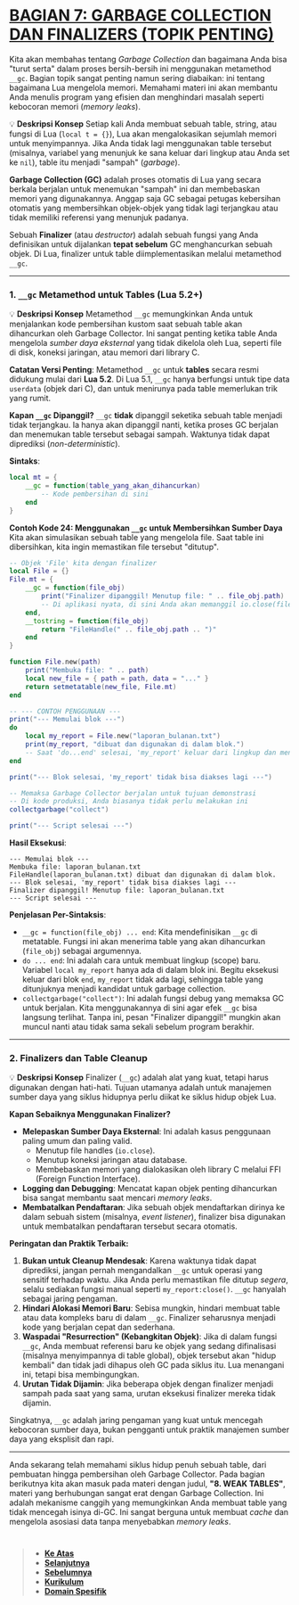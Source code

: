 # **[BAGIAN 7: GARBAGE COLLECTION DAN FINALIZERS (TOPIK PENTING)][0]**

Kita akan membahas tentang *Garbage Collection* dan bagaimana Anda bisa "turut serta" dalam proses bersih-bersih ini menggunakan metamethod `__gc`. Bagian topik sangat penting namun sering diabaikan: ini tentang bagaimana Lua mengelola memori. Memahami materi ini akan membantu Anda menulis program yang efisien dan menghindari masalah seperti kebocoran memori (*memory leaks*).

💡 **Deskripsi Konsep**
Setiap kali Anda membuat sebuah table, string, atau fungsi di Lua (`local t = {}`), Lua akan mengalokasikan sejumlah memori untuk menyimpannya. Jika Anda tidak lagi menggunakan table tersebut (misalnya, variabel yang menunjuk ke sana keluar dari lingkup atau Anda set ke `nil`), table itu menjadi "sampah" (*garbage*).

**Garbage Collection (GC)** adalah proses otomatis di Lua yang secara berkala berjalan untuk menemukan "sampah" ini dan membebaskan memori yang digunakannya. Anggap saja GC sebagai petugas kebersihan otomatis yang membersihkan objek-objek yang tidak lagi terjangkau atau tidak memiliki referensi yang menunjuk padanya.

Sebuah **Finalizer** (atau *destructor*) adalah sebuah fungsi yang Anda definisikan untuk dijalankan **tepat sebelum** GC menghancurkan sebuah objek. Di Lua, finalizer untuk table diimplementasikan melalui metamethod `__gc`.

---

### **1. `__gc` Metamethod untuk Tables (Lua 5.2+)**

💡 **Deskripsi Konsep**
Metamethod `__gc` memungkinkan Anda untuk menjalankan kode pembersihan kustom saat sebuah table akan dihancurkan oleh Garbage Collector. Ini sangat penting ketika table Anda mengelola *sumber daya eksternal* yang tidak dikelola oleh Lua, seperti file di disk, koneksi jaringan, atau memori dari library C.

**Catatan Versi Penting**: Metamethod `__gc` untuk **tables** secara resmi didukung mulai dari **Lua 5.2**. Di Lua 5.1, `__gc` hanya berfungsi untuk tipe data `userdata` (objek dari C), dan untuk menirunya pada table memerlukan trik yang rumit.

**Kapan `__gc` Dipanggil?**
`__gc` **tidak** dipanggil seketika sebuah table menjadi tidak terjangkau. Ia hanya akan dipanggil nanti, ketika proses GC berjalan dan menemukan table tersebut sebagai sampah. Waktunya tidak dapat diprediksi (*non-deterministic*).

**Sintaks**:
```lua
local mt = {
    __gc = function(table_yang_akan_dihancurkan)
        -- Kode pembersihan di sini
    end
}
```

**Contoh Kode 24: Menggunakan `__gc` untuk Membersihkan Sumber Daya**
Kita akan simulasikan sebuah table yang mengelola file. Saat table ini dibersihkan, kita ingin memastikan file tersebut "ditutup".

```lua
-- Objek 'File' kita dengan finalizer
local File = {}
File.mt = {
    __gc = function(file_obj)
        print("Finalizer dipanggil! Menutup file: " .. file_obj.path)
        -- Di aplikasi nyata, di sini Anda akan memanggil io.close(file_handle)
    end,
    __tostring = function(file_obj)
        return "FileHandle(" .. file_obj.path .. ")"
    end
}

function File.new(path)
    print("Membuka file: " .. path)
    local new_file = { path = path, data = "..." }
    return setmetatable(new_file, File.mt)
end

-- --- CONTOH PENGGUNAAN ---
print("--- Memulai blok ---")
do
    local my_report = File.new("laporan_bulanan.txt")
    print(my_report, "dibuat dan digunakan di dalam blok.")
    -- Saat 'do...end' selesai, 'my_report' keluar dari lingkup dan menjadi tidak terjangkau
end

print("--- Blok selesai, 'my_report' tidak bisa diakses lagi ---")

-- Memaksa Garbage Collector berjalan untuk tujuan demonstrasi
-- Di kode produksi, Anda biasanya tidak perlu melakukan ini
collectgarbage("collect")

print("--- Script selesai ---")
```

**Hasil Eksekusi**:
```
--- Memulai blok ---
Membuka file: laporan_bulanan.txt
FileHandle(laporan_bulanan.txt) dibuat dan digunakan di dalam blok.
--- Blok selesai, 'my_report' tidak bisa diakses lagi ---
Finalizer dipanggil! Menutup file: laporan_bulanan.txt
--- Script selesai ---
```

**Penjelasan Per-Sintaksis**:
* `__gc = function(file_obj) ... end`: Kita mendefinisikan `__gc` di metatable. Fungsi ini akan menerima table yang akan dihancurkan (`file_obj`) sebagai argumennya.
* `do ... end`: Ini adalah cara untuk membuat lingkup (scope) baru. Variabel `local my_report` hanya ada di dalam blok ini. Begitu eksekusi keluar dari blok `end`, `my_report` tidak ada lagi, sehingga table yang ditunjuknya menjadi kandidat untuk garbage collection.
* `collectgarbage("collect")`: Ini adalah fungsi debug yang memaksa GC untuk berjalan. Kita menggunakannya di sini agar efek `__gc` bisa langsung terlihat. Tanpa ini, pesan "Finalizer dipanggil!" mungkin akan muncul nanti atau tidak sama sekali sebelum program berakhir.

---

### **2. Finalizers dan Table Cleanup**

💡 **Deskripsi Konsep**
Finalizer (`__gc`) adalah alat yang kuat, tetapi harus digunakan dengan hati-hati. Tujuan utamanya adalah untuk manajemen sumber daya yang siklus hidupnya perlu diikat ke siklus hidup objek Lua.

**Kapan Sebaiknya Menggunakan Finalizer?**
* **Melepaskan Sumber Daya Eksternal**: Ini adalah kasus penggunaan paling umum dan paling valid.
    * Menutup file handles (`io.close`).
    * Menutup koneksi jaringan atau database.
    * Membebaskan memori yang dialokasikan oleh library C melalui FFI (Foreign Function Interface).
* **Logging dan Debugging**: Mencatat kapan objek penting dihancurkan bisa sangat membantu saat mencari *memory leaks*.
* **Membatalkan Pendaftaran**: Jika sebuah objek mendaftarkan dirinya ke dalam sebuah sistem (misalnya, *event listener*), finalizer bisa digunakan untuk membatalkan pendaftaran tersebut secara otomatis.

**Peringatan dan Praktik Terbaik:**
1.  **Bukan untuk Cleanup Mendesak**: Karena waktunya tidak dapat diprediksi, jangan pernah mengandalkan `__gc` untuk operasi yang sensitif terhadap waktu. Jika Anda perlu memastikan file ditutup *segera*, selalu sediakan fungsi manual seperti `my_report:close()`. `__gc` hanyalah sebagai jaring pengaman.
2.  **Hindari Alokasi Memori Baru**: Sebisa mungkin, hindari membuat table atau data kompleks baru di dalam `__gc`. Finalizer seharusnya menjadi kode yang berjalan cepat dan sederhana.
3.  **Waspadai "Resurrection" (Kebangkitan Objek)**: Jika di dalam fungsi `__gc`, Anda membuat referensi baru ke objek yang sedang difinalisasi (misalnya menyimpannya di table global), objek tersebut akan "hidup kembali" dan tidak jadi dihapus oleh GC pada siklus itu. Lua menangani ini, tetapi bisa membingungkan.
4.  **Urutan Tidak Dijamin**: Jika beberapa objek dengan finalizer menjadi sampah pada saat yang sama, urutan eksekusi finalizer mereka tidak dijamin.

Singkatnya, `__gc` adalah jaring pengaman yang kuat untuk mencegah kebocoran sumber daya, bukan pengganti untuk praktik manajemen sumber daya yang eksplisit dan rapi.

---

Anda sekarang telah memahami siklus hidup penuh sebuah table, dari pembuatan hingga pembersihan oleh Garbage Collector.
Pada bagian berikutnya kita akan masuk pada materi dengan judul, **"8. WEAK TABLES"**, materi yang berhubungan sangat erat dengan Garbage Collection. Ini adalah mekanisme canggih yang memungkinkan Anda membuat table yang tidak mencegah isinya di-GC. Ini sangat berguna untuk membuat *cache* dan mengelola asosiasi data tanpa menyebabkan *memory leaks*.

#

> - **[Ke Atas](#)**
> - **[Selanjutnya][selanjutnya]**
> - **[Sebelumnya][sebelumnya]**
> - **[Kurikulum][kurikulum]**
> - **[Domain Spesifik][domain]**

[domain]: ../../../../../../README.md
[kurikulum]: ../../../../README.md
[sebelumnya]: ../bagian-5/README.md
[selanjutnya]: ../bagian-8/README.md

<!----------------------------------------------------->

[0]: ../README.md#7-garbage-collection-dan-finalizers-topik-penting-yang-terlewat
[1]: ../
[2]: ../
[3]: ../
[4]: ../
[5]: ../
[6]: ../
[7]: ../
[8]: ../
[9]: ../
[10]: ../
[11]: ../
[12]: ../
[13]: ../
[14]: ../
[15]: ../
[16]: ../
[17]: ../
[18]: ../
